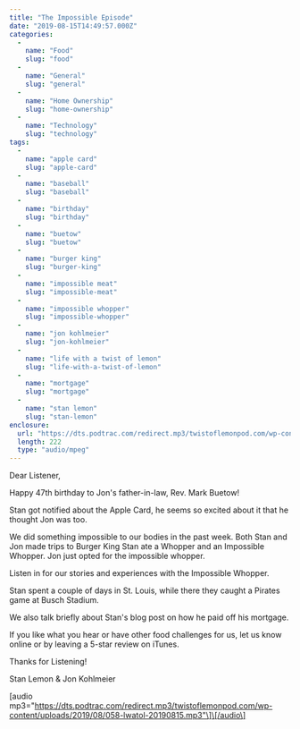 ```yaml
---
title: "The Impossible Episode"
date: "2019-08-15T14:49:57.000Z"
categories: 
  - 
    name: "Food"
    slug: "food"
  - 
    name: "General"
    slug: "general"
  - 
    name: "Home Ownership"
    slug: "home-ownership"
  - 
    name: "Technology"
    slug: "technology"
tags: 
  - 
    name: "apple card"
    slug: "apple-card"
  - 
    name: "baseball"
    slug: "baseball"
  - 
    name: "birthday"
    slug: "birthday"
  - 
    name: "buetow"
    slug: "buetow"
  - 
    name: "burger king"
    slug: "burger-king"
  - 
    name: "impossible meat"
    slug: "impossible-meat"
  - 
    name: "impossible whopper"
    slug: "impossible-whopper"
  - 
    name: "jon kohlmeier"
    slug: "jon-kohlmeier"
  - 
    name: "life with a twist of lemon"
    slug: "life-with-a-twist-of-lemon"
  - 
    name: "mortgage"
    slug: "mortgage"
  - 
    name: "stan lemon"
    slug: "stan-lemon"
enclosure: 
  url: "https://dts.podtrac.com/redirect.mp3/twistoflemonpod.com/wp-content/uploads/2019/08/058-lwatol-20190815.mp3"
  length: 222
  type: "audio/mpeg"
---
```


Dear Listener,

Happy 47th birthday to Jon's father-in-law, Rev. Mark Buetow!

Stan got notified about the Apple Card, he seems so excited about it that he thought Jon was too.

We did something impossible to our bodies in the past week. Both Stan and Jon made trips to Burger King Stan ate a Whopper and an Impossible Whopper. Jon just opted for the impossible whopper.

Listen in for our stories and experiences with the Impossible Whopper.

Stan spent a couple of days in St. Louis, while there they caught a Pirates game at Busch Stadium.

We also talk briefly about Stan's blog post on how he paid off his mortgage.

If you like what you hear or have other food challenges for us, let us know online or by leaving a 5-star review on iTunes.

Thanks for Listening!

Stan Lemon & Jon Kohlmeier

\[audio mp3="https://dts.podtrac.com/redirect.mp3/twistoflemonpod.com/wp-content/uploads/2019/08/058-lwatol-20190815.mp3"\]\[/audio\]
